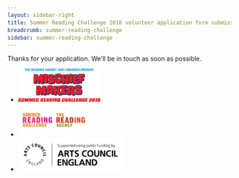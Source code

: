 ```yaml
---
layout: sidebar-right
title: Summer Reading Challenge 2018 volunteer application form submission
breadcrumb: summer-reading-challenge
sidebar: summer-reading-challenge
---
```


Thanks for your application. We'll be in touch as soon as possible.

<footer class="{% include /c/content-block.html %} pt2 bt b--light-gray">

<footer class="{% include /c/content-block.html %} pt2 bt b--light-gray">

<ul class="cf list ma0 pa0 mb2 tc custom-prose center">

  <li class="dib mr2 mr3-ns"><a class="custom-no-underline" href="https://www.summerreadingchallenge.org.uk/"><img src="/images/featured/featured-mischief-makers-logo.jpg" alt="Mischief Makers logo"></a></li>
  <li class="dib mr2 mr3-ns"><a class="custom-no-underline" href="https://www.readingagency.org.uk/"><img src="/images/featured/featured-src-tra-logos.jpg" alt="The Reading Agency logo" /></a></li>
  <li class="dib mr2 mr3-ns"><a class="custom-no-underline" href="http://www.artscouncil.org.uk/"><img src="/images/featured/featured-arts-council-england-logo.jpg" alt="Arts Council England" /></a></li>

</ul>

</footer>
